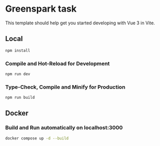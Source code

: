 # Greenspark task

This template should help get you started developing with Vue 3 in Vite.

## Local

```sh
npm install
```

### Compile and Hot-Reload for Development

```sh
npm run dev
```

### Type-Check, Compile and Minify for Production

```sh
npm run build
```


## Docker

### Build and Run automatically on localhost:3000
```sh
docker compose up -d --build
```